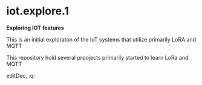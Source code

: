 # iot.explore.1

**Exploring IOT features**

This is an initial exploraton of the IoT systems that utilize primarily LoRA and MQTT

This repository hold several prpojects primarily started to learn LoRa and MQTT 

editDec, :q:
